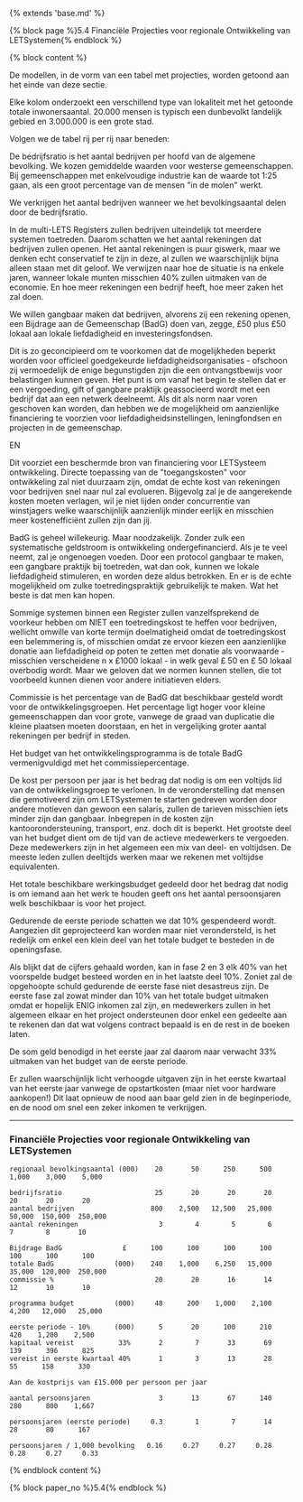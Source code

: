 {% extends 'base.md' %}

{% block page %}5.4 Financiële Projecties voor regionale Ontwikkeling van LETSystemen{% endblock %}

{% block content %}

De modellen, in de vorm van een tabel met projecties, worden getoond aan
het einde van deze sectie.

Elke kolom onderzoekt een verschillend type van lokaliteit met het getoonde
totale inwonersaantal. 20.000 mensen is typisch een dunbevolkt landelijk
gebied en 3.000.000 is een grote stad.

Volgen we de tabel rij per rij naar beneden:

De bedrijfsratio is het aantal bedrijven per hoofd van de algemene
bevolking. We kozen gemiddelde waarden voor westerse gemeenschappen.
Bij gemeenschappen met enkelvoudige industrie kan de waarde tot 1:25
gaan, als een groot percentage van de mensen "in de molen" werkt.

We verkrijgen het aantal bedrijven wanneer we het bevolkingsaantal
delen door de bedrijfsratio.

In de multi-LETS Registers zullen bedrijven uiteindelijk tot meerdere systemen
toetreden. Daarom schatten we het aantal rekeningen dat bedrijven zullen
openen. Het aantal rekeningen is puur giswerk, maar we denken echt
conservatief te zijn in deze, al zullen we waarschijnlijk bijna alleen staan
met dit geloof. We verwijzen naar hoe de situatie is na enkele jaren,
wanneer lokale munten misschien 40% zullen uitmaken van de economie. En hoe meer
rekeningen een bedrijf heeft, hoe meer zaken het zal doen.

We willen gangbaar maken dat bedrijven, alvorens zij een rekening openen,
een Bijdrage aan de Gemeenschap (BadG) doen van, zegge, £50 plus
£50 lokaal aan lokale liefdadigheid en investeringsfondsen.

Dit is zo geconcipieerd om te voorkomen dat de mogelijkheden beperkt worden
voor officieel goedgekeurde liefdadigheidsorganisaties - ofschoon zij vermoedelijk
de enige begunstigden zijn die een ontvangstbewijs voor belastingen kunnen
geven. Het punt is om vanaf het begin te stellen dat er een vergoeding,
gift of gangbare praktijk geassocieerd wordt met een bedrijf dat aan
een netwerk deelneemt.  Als dit als norm naar voren geschoven kan worden,
dan hebben we de mogelijkheid om aanzienlijke financiering te voorzien voor liefdadigheidsinstellingen, leningfondsen en projecten in de gemeenschap.

EN

Dit voorziet een beschermde bron van financiering voor LETSysteem ontwikkeling.
Directe toepassing van de "toegangskosten" voor ontwikkeling zal niet duurzaam
zijn, omdat de echte kost van rekeningen voor bedrijven snel naar nul zal evolueren.
Bijgevolg zal je de aangerekende kosten moeten verlagen, wil je niet lijden onder
concurrentie van winstjagers welke waarschijnlijk aanzienlijk minder eerlijk en
misschien meer kostenefficiënt zullen zijn dan jij.

BadG is geheel willekeurig. Maar noodzakelijk. Zonder zulk een systematische
geldstroom is ontwikkeling ondergefinancierd. Als je te veel neemt, zal je
ongenoegen voeden. Door een protocol gangbaar te maken, een gangbare praktijk
bij toetreden, wat dan ook, kunnen we lokale liefdadigheid stimuleren,
en worden deze aldus betrokken. En er is de echte mogelijkheid om zulke
toetredingspraktijk gebruikelijk te maken. Wat het beste is dat men kan hopen.

Sommige systemen binnen een Register zullen vanzelfsprekend de voorkeur hebben
om NIET een toetredingskost te heffen voor bedrijven, wellicht omwille van
korte termijn doelmatigheid omdat de toetredingskost een belemmering is,
of misschien omdat ze ervoor kiezen een aanzienlijke donatie aan liefdadigheid
op poten te zetten met donatie als voorwaarde - misschien verscheidene
n x £1000 lokaal - in welk geval £ 50 en £ 50 lokaal  overbodig wordt.
Maar we geloven dat we normen kunnen stellen, die tot
voorbeeld kunnen dienen voor andere initiatieven elders.

Commissie is het percentage van de BadG dat beschikbaar gesteld wordt voor
de ontwikkelingsgroepen. Het percentage ligt hoger voor kleine gemeenschappen
dan voor grote, vanwege de graad van duplicatie die kleine plaatsen moeten doorstaan,
en het in vergelijking groter aantal rekeningen per bedrijf in steden.

Het budget van het ontwikkelingsprogramma is de totale BadG vermenigvuldigd met
het commissiepercentage.

De kost per persoon per jaar is het bedrag dat nodig is om een voltijds
lid van de ontwikkelingsgroep te verlonen. In de veronderstelling dat mensen
die gemotiveerd zijn om LETSystemen te starten gedreven worden door andere
motieven dan gewoon een salaris, zullen de tarieven misschien iets minder zijn
dan gangbaar. Inbegrepen in de kosten zijn kantoorondersteuning, transport, enz.
doch dit is beperkt. Het grootste deel van het budget dient om de tijd
van de actieve medewerkers te vergoeden. Deze medewerkers zijn
in het algemeen een mix van deel- en voltijdsen.
De meeste leden zullen deeltijds werken maar we rekenen
met voltijdse equivalenten.

Het totale beschikbare werkingsbudget gedeeld door het bedrag dat nodig is
om iemand aan het werk te houden geeft ons het aantal persoonsjaren welk
beschikbaar is voor het project.

Gedurende de eerste periode schatten we dat 10% gespendeerd wordt. Aangezien
dit geprojecteerd kan worden maar niet verondersteld, is het redelijk om
enkel een klein deel van het totale budget te besteden in de openingsfase.

Als blijkt dat de cijfers gehaald worden, kan in fase 2 en 3 elk 40% van het
voorspelde budget besteed worden en in het laatste deel 10%. Zoniet zal
de opgehoopte schuld gedurende de eerste fase niet desastreus zijn.
De eerste fase zal zowat minder dan 10% van het totale budget uitmaken omdat
er hopelijk ENIG inkomen zal zijn, en medewerkers zullen in het algemeen
elkaar en het project ondersteunen door enkel een gedeelte aan te rekenen dan dat
wat volgens contract bepaald is en de rest in de boeken laten.

De som geld benodigd in het eerste jaar zal daarom naar verwacht 33% uitmaken
van het budget van de eerste periode.

Er zullen waarschijnlijk licht verhoogde uitgaven zijn in het eerste kwartaal
van het eerste jaar vanwege de opstartkosten (maar niet voor hardware aankopen!)
Dit laat opnieuw de nood aan baar geld zien in de beginperiode, en de nood om
snel een zeker inkomen te verkrijgen.

---

### Financiële Projecties voor regionale Ontwikkeling van LETSystemen

    regionaal bevolkingsaantal (000)    20       50      250      500    1,000    3,000    5,000

    bedrijfsratio                       25       20       20       20       20       20       20
    aantal bedrijven                   800    2,500   12,500   25,000   50,000  150,000  250,000
    aantal rekeningen                    3        4        5        6        7        8       10

    Bijdrage BadG               £      100      100      100      100      100      100      100
    totale BadG               (000)    240    1,000    6,250   15,000   35,000  120,000  250,000
    commissie %                         20       20       16       14       12       10       10

    programma budget          (000)     48      200    1,000    2,100    4,200   12,000   25,000

    eerste periode - 10%      (000)      5       20      100      210      420    1,200    2,500
    kapitaal vereist           33%       2        7       33       69      139      396      825
    vereist in eerste kwartaal 40%       1        3       13       28       55      158      330

    Aan de kostprijs van £15.000 per persoon per jaar

    aantal persoonsjaren                 3       13       67      140      280      800    1,667

    persoonsjaren (eerste periode)     0.3        1        7       14       28       80      167

    persoonsjaren / 1,000 bevolking   0.16     0.27     0.27     0.28     0.28     0.27     0.33

{% endblock content %}

{% block paper_no %}5.4{% endblock %}
